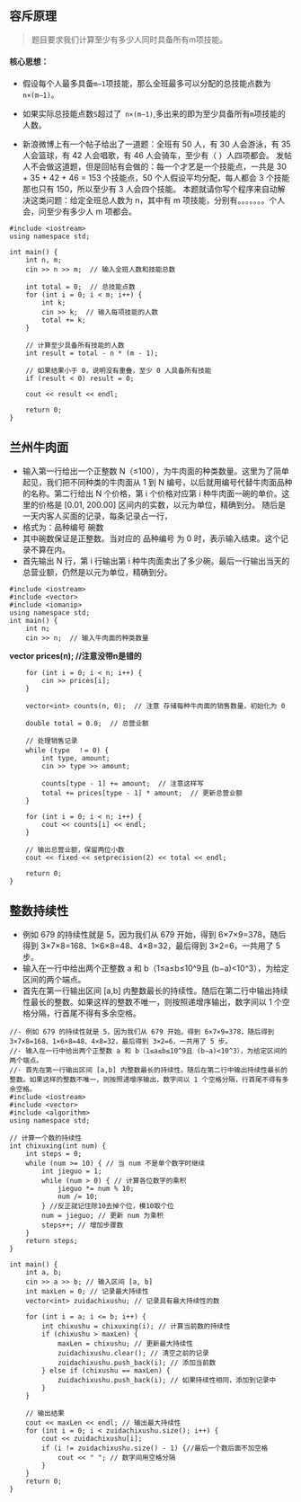## 容斥原理
> 题目要求我们计算至少有多少人同时具备所有m项技能。

#### 核心思想：
- 假设每个人最多具备```m−1```项技能，那么全班最多可以分配的总技能点数为```n×(m−1)```。
- 如果实际总技能点数```S```超过了``` n×(m−1)```,多出来的即为至少具备所有```m```项技能的人数。

- 新浪微博上有一个帖子给出了一道题：全班有 50 人，有 30 人会游泳，有 35 人会篮球，有 42 人会唱歌，有 46 人会骑车，至少有（ ）人四项都会。
发帖人不会做这道题，但是回帖有会做的：每一个才艺是一个技能点，一共是 30 + 35 + 42 + 46 = 153 个技能点，50 个人假设平均分配，每人都会 3 个技能那也只有 150，所以至少有 3 人会四个技能。
本题就请你写个程序来自动解决这类问题：给定全班总人数为 n，其中有 m 项技能，分别有。。。。。。。个人会，问至少有多少人 m 项都会。

```
#include <iostream>
using namespace std;

int main() {
    int n, m;
    cin >> n >> m;  // 输入全班人数和技能总数

    int total = 0;  // 总技能点数
    for (int i = 0; i < m; i++) {
        int k;
        cin >> k;  // 输入每项技能的人数
        total += k;
    }

    // 计算至少具备所有技能的人数
    int result = total - n * (m - 1);

    // 如果结果小于 0，说明没有重叠，至少 0 人具备所有技能
    if (result < 0) result = 0;

    cout << result << endl;

    return 0;
}
```

## 兰州牛肉面
- 输入第一行给出一个正整数 N（≤100），为牛肉面的种类数量。这里为了简单起见，我们把不同种类的牛肉面从 1 到 N 编号，以后就用编号代替牛肉面品种的名称。第二行给出 N 个价格，第 i 个价格对应第 i 种牛肉面一碗的单价。这里的价格是 [0.01, 200.00] 区间内的实数，以元为单位，精确到分。
随后是一天内客人买面的记录，每条记录占一行，
- 格式为：品种编号 碗数
- 其中碗数保证是正整数。当对应的 品种编号 为 0 时，表示输入结束。这个记录不算在内。
- 首先输出 N 行，第 i 行输出第 i 种牛肉面卖出了多少碗。最后一行输出当天的总营业额，仍然是以元为单位，精确到分。
```
#include <iostream>
#include <vector>
#include <iomanip> 
using namespace std;
int main() {
    int n;
    cin >> n;  // 输入牛肉面的种类数量
```
**vector<double> prices(n); //注意没带n是错的**
```
    for (int i = 0; i < n; i++) {
        cin >> prices[i];  
    }

    vector<int> counts(n, 0);  // 注意 存储每种牛肉面的销售数量，初始化为 0

    double total = 0.0;  // 总营业额

    // 处理销售记录
    while (type  ！= 0) {
        int type, amount;
        cin >> type >> amount;

        counts[type - 1] += amount;  // 注意这样写
        total += prices[type - 1] * amount;  // 更新总营业额
    }

    for (int i = 0; i < n; i++) {
        cout << counts[i] << endl;
    }

    // 输出总营业额，保留两位小数
    cout << fixed << setprecision(2) << total << endl;

    return 0;
}
```
## 整数持续性
- 例如 679 的持续性就是 5，因为我们从 679 开始，得到 6×7×9=378，随后得到 3×7×8=168、1×6×8=48、4×8=32，最后得到 3×2=6，一共用了 5 步。
- 输入在一行中给出两个正整数 a 和 b（1≤a≤b≤10^9且 (b−a)<10^3），为给定区间的两个端点。
- 首先在第一行输出区间 [a,b] 内整数最长的持续性。随后在第二行中输出持续性最长的整数。如果这样的整数不唯一，则按照递增序输出，数字间以 1 个空格分隔，行首尾不得有多余空格。

```
//- 例如 679 的持续性就是 5，因为我们从 679 开始，得到 6×7×9=378，随后得到 3×7×8=168、1×6×8=48、4×8=32，最后得到 3×2=6，一共用了 5 步。
//- 输入在一行中给出两个正整数 a 和 b（1≤a≤b≤10^9且 (b−a)<10^3），为给定区间的两个端点。
//- 首先在第一行输出区间 [a,b] 内整数最长的持续性。随后在第二行中输出持续性最长的整数。如果这样的整数不唯一，则按照递增序输出，数字间以 1 个空格分隔，行首尾不得有多余空格。
#include <iostream>
#include <vector>
#include <algorithm>
using namespace std;

// 计算一个数的持续性
int chixuxing(int num) {
    int steps = 0;
    while (num >= 10) { // 当 num 不是单个数字时继续
        int jieguo = 1;
        while (num > 0) { // 计算各位数字的乘积
            jieguo *= num % 10;
            num /= 10;
        } //反正就记住除10去掉个位，模10取个位
        num = jieguo; // 更新 num 为乘积
        steps++; // 增加步骤数
    }
    return steps;
}

int main() {
    int a, b;
    cin >> a >> b; // 输入区间 [a, b]
    int maxLen = 0; // 记录最大持续性
    vector<int> zuidachixushu; // 记录具有最大持续性的数

    for (int i = a; i <= b; i++) {
        int chixushu = chixuxing(i); // 计算当前数的持续性
        if (chixushu > maxLen) {
            maxLen = chixushu; // 更新最大持续性
            zuidachixushu.clear(); // 清空之前的记录
            zuidachixushu.push_back(i); // 添加当前数
        } else if (chixushu == maxLen) {
            zuidachixushu.push_back(i); // 如果持续性相同，添加到记录中
        }
    }

    // 输出结果
    cout << maxLen << endl; // 输出最大持续性
    for (int i = 0; i < zuidachixushu.size(); i++) {
        cout << zuidachixushu[i];
        if (i != zuidachixushu.size() - 1) {//最后一个数后面不加空格
            cout << " "; // 数字间用空格分隔
        }
    }
    return 0;
}
```